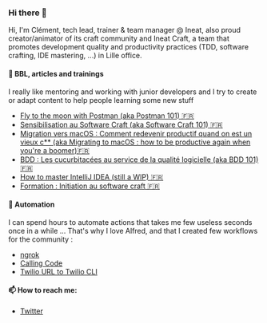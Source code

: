### Hi there 👋

Hi, I'm Clément, tech lead, trainer & team manager @ Ineat, also proud creator/animator of its craft community and Ineat Craft, a team that promotes development quality and productivity practices (TDD, software crafting, IDE mastering, ...) in Lille office.

#### 📓 BBL, articles and trainings
I really like mentoring and working with junior developers and I try to create or adapt content to help people learning some new stuff

- [Fly to the moon with Postman (aka Postman 101) 🇫🇷](https://cpoissonnier.github.io/bbl-postman)
- [Sensibilisation au Software Craft (aka Software Craft 101) 🇫🇷](https://cpoissonnier.github.io/tdd-lego/)
- [Migration vers macOS : Comment redevenir productif quand on est un vieux c** (aka Migrating to macOS : how to be productive again when you're a boomer)🇫🇷](https://blog.ineat-conseil.fr/2018/10/migration-vers-macos-comment-redevenir-productif-quand-on-est-un-vieux-c/)
- [BDD : Les cucurbitacées au service de la qualité logicielle (aka BDD 101) 🇫🇷](https://cpoissonnier.github.io/bbl-bdd/)
- [How to master IntelliJ IDEA (still a WIP) 🇫🇷](https://github.com/ineat/refcards/blob/feat/intellij/intellij/FR.md)
- [Formation : Initiation au software craft 🇫🇷](https://www.ineat.academy/initiation-au-software-craftsmanship/)

#### 🚀 Automation
I can spend hours to automate actions that takes me few useless seconds once in a while ... That's why I love Alfred, and that I created few workflows for the community : 
- [ngrok](https://github.com/cpoissonnier/alfred-ngrok-workflow)
- [Calling Code](https://github.com/cpoissonnier/alfred-calling-code-workflow)
- [Twilio URL to Twilio CLI](https://github.com/cpoissonnier/alfred-twilio-workflow)


#### 📫 How to reach me:

- [Twitter](https://twitter.com/cpoissonnier)

<!--
**cpoissonnier/cpoissonnier** is a ✨ _special_ ✨ repository because its `README.md` (this file) appears on your GitHub profile.

Here are some ideas to get you started:

- 🔭 I’m currently working on ...
- 🌱 I’m currently learning ...
- 👯 I’m looking to collaborate on ...
- 🤔 I’m looking for help with ...
- 💬 Ask me about ...
- 📫 How to reach me: ...
- 😄 Pronouns: ...
- ⚡ Fun fact: ...
-->
